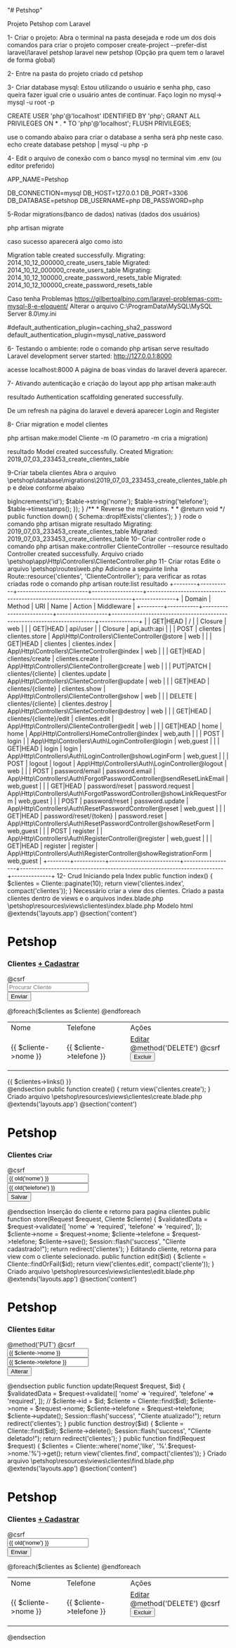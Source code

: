 "# Petshop" 

Projeto Petshop com Laravel

1- Criar o projeto:
Abra o terminal na pasta desejada e rode um dos dois comandos para criar o projeto
composer create-project --prefer-dist laravel/laravel petshop 
laravel new petshop (Opção pra quem tem o laravel de forma global)

2- Entre na pasta do projeto criado
cd petshop

3- Criar database mysql:
Estou utilizando o usuário e senha php, caso queira fazer igual crie o usuário antes de continuar.
Faço login no mysql-> mysql -u root -p

CREATE USER 'php'@'localhost' IDENTIFIED BY 'php';
GRANT ALL PRIVILEGES ON * . * TO 'php'@'localhost';
FLUSH PRIVILEGES;

use o comando abaixo para criar o database a senha será php neste caso.
echo create database petshop | mysql -u php -p

4- Edit o arquivo de conexão com o banco mysql
no terminal vim .env (ou editor preferido)

APP_NAME=Petshop

DB_CONNECTION=mysql
DB_HOST=127.0.0.1
DB_PORT=3306
DB_DATABASE=petshop
DB_USERNAME=php
DB_PASSWORD=php

5-Rodar migrations(banco de dados) nativas (dados dos usuários)

php artisan migrate

caso sucesso aparecerá algo como isto

Migration table created successfully.
Migrating: 2014_10_12_000000_create_users_table
Migrated:  2014_10_12_000000_create_users_table
Migrating: 2014_10_12_100000_create_password_resets_table
Migrated:  2014_10_12_100000_create_password_resets_table


Caso tenha Problemas
https://gilbertoalbino.com/laravel-problemas-com-mysql-8-e-eloquent/
Alterar o arquivo C:\ProgramData\MySQL\MySQL Server 8.0\my.ini

#default_authentication_plugin=caching_sha2_password
default_authentication_plugin=mysql_native_password

6- Testando o ambiente:
rode o comando php artisan serve 
resultado Laravel development server started: <http://127.0.0.1:8000>

acesse localhost:8000 A página de boas vindas do laravel deverá aparecer.

7- Ativando autenticação e criação do layout app
php artisan make:auth

resultado Authentication scaffolding generated successfully.

De um refresh na página do laravel e deverá aparecer Login and Register

8- Criar migration e model clientes

php artisan make:model Cliente -m  (O parametro -m cria a migration)

resultado 
Model created successfully.
Created Migration: 2019_07_03_233453_create_clientes_table

9-Criar tabela clientes
Abra o arquivo \petshop\database\migrations\2019_07_03_233453_create_clientes_table.php e deixe conforme abaixo

<?php

use Illuminate\Support\Facades\Schema;
use Illuminate\Database\Schema\Blueprint;
use Illuminate\Database\Migrations\Migration;

class CreateClientesTable extends Migration
{
    /**
     * Run the migrations.
     *
     * @return void
     */
    public function up()
    {
        Schema::create('clientes', function (Blueprint $table) {
            $table->bigIncrements('id');
            $table->string('nome');
            $table->string('telefone');
            $table->timestamps();
        });
    }

    /**
     * Reverse the migrations.
     *
     * @return void
     */
    public function down()
    {
        Schema::dropIfExists('clientes');
    }
}

rode o comando php artisan migrate

resultado 
Migrating: 2019_07_03_233453_create_clientes_table
Migrated:  2019_07_03_233453_create_clientes_table

10- Criar controller 
rode o comando
php artisan make:controller ClienteController --resource

resultado 
Controller created successfully.

Arquivo criado
\petshop\app\Http\Controllers\ClienteController.php

11- Criar rotas
Edite o arquivo \petshop\routes\web.php

Adicione a seguinte linha 

Route::resource('clientes', 'ClienteController');

para verificar as rotas criadas rode o comando 

php artisan route:list

resultado
+--------+-----------+-------------------------+------------------+------------------------------------------------------------------------+--------------+
| Domain | Method    | URI                     | Name             | Action                                                                 | Middleware   |
+--------+-----------+-------------------------+------------------+------------------------------------------------------------------------+--------------+
|        | GET|HEAD  | /                       |                  | Closure                                                                | web          |
|        | GET|HEAD  | api/user                |                  | Closure                                                                | api,auth:api |
|        | POST      | clientes                | clientes.store   | App\Http\Controllers\ClienteController@store                           | web          |
|        | GET|HEAD  | clientes                | clientes.index   | App\Http\Controllers\ClienteController@index                           | web          |
|        | GET|HEAD  | clientes/create         | clientes.create  | App\Http\Controllers\ClienteController@create                          | web          |
|        | PUT|PATCH | clientes/{cliente}      | clientes.update  | App\Http\Controllers\ClienteController@update                          | web          |
|        | GET|HEAD  | clientes/{cliente}      | clientes.show    | App\Http\Controllers\ClienteController@show                            | web          |
|        | DELETE    | clientes/{cliente}      | clientes.destroy | App\Http\Controllers\ClienteController@destroy                         | web          |
|        | GET|HEAD  | clientes/{cliente}/edit | clientes.edit    | App\Http\Controllers\ClienteController@edit                            | web          |
|        | GET|HEAD  | home                    | home             | App\Http\Controllers\HomeController@index                              | web,auth     |
|        | POST      | login                   |                  | App\Http\Controllers\Auth\LoginController@login                        | web,guest    |
|        | GET|HEAD  | login                   | login            | App\Http\Controllers\Auth\LoginController@showLoginForm                | web,guest    |
|        | POST      | logout                  | logout           | App\Http\Controllers\Auth\LoginController@logout                       | web          |
|        | POST      | password/email          | password.email   | App\Http\Controllers\Auth\ForgotPasswordController@sendResetLinkEmail  | web,guest    |
|        | GET|HEAD  | password/reset          | password.request | App\Http\Controllers\Auth\ForgotPasswordController@showLinkRequestForm | web,guest    |
|        | POST      | password/reset          | password.update  | App\Http\Controllers\Auth\ResetPasswordController@reset                | web,guest    |
|        | GET|HEAD  | password/reset/{token}  | password.reset   | App\Http\Controllers\Auth\ResetPasswordController@showResetForm        | web,guest    |
|        | POST      | register                |                  | App\Http\Controllers\Auth\RegisterController@register                  | web,guest    |
|        | GET|HEAD  | register                | register         | App\Http\Controllers\Auth\RegisterController@showRegistrationForm      | web,guest    |
+--------+-----------+-------------------------+------------------+------------------------------------------------------------------------+--------------+

12- Crud

Iniciando pela Index

public function index()
    {
        $clientes = Cliente::paginate(10);

        return view('clientes.index', compact('clientes'));
    }

Necessário criar a view dos clientes.

Criado a pasta clientes dentro de views e o arquivos index.blade.php

\petshop\resources\views\clientes\index.blade.php
Modelo html

@extends('layouts.app')

@section('content')
<div class="container">
    
    <h1><a style="text-decoration:none; color:black;" href="{{ route('clientes.index') }}">Petshop</a></h1>
    <h3>
        Clientes 
        <a href="{{ route('clientes.create') }}" type="button" class="btn btn-primary btn-sm">+ Cadastrar</a>
    </h3>

    <form class="mb-4" method="POST" action="{{ route('clientes.find') }}">
        @csrf
        <div class="row">
            <div class="col-sm-10">
                <input type="text" class="form-control" placeholder="Procurar Cliente" name="nome" value="">
            </div>
            <div class="col-sm-2">
                <input class="bnt form-control btn-primary" type="submit" value="Enviar"/>
            </div>
        </div>
    </form>

    <table class="table table-dark">
        <tr>
            <td>Nome</td>
            <td>Telefone </td>
            <td>Ações </td>
        </tr>
        @foreach($clientes as $cliente)
        <tr>
            <td>{{ $cliente->nome }}</td>
            <td>{{ $cliente->telefone }}</td>
            <td>
                <a class="btn btn-primary btn-xs mx-2" href="{{ route('clientes.edit',[$cliente->id]) }}">Editar</a>
                <form class="d-inline" action="{{ route('clientes.destroy',[$cliente->id]) }}" method="POST">
                    @method('DELETE')
                    @csrf
                    <button class="btn btn-danger btn-xs" onclick="return confirm('Deseja realmente apagar?');">Excluir</button>
                </form>
            </td>
        </tr>
        @endforeach
    </table>
    {{ $clientes->links() }}

</div>
@endsection



 public function create()
    {
        return view('clientes.create');
    }

Criado arquivo \petshop\resources\views\clientes\create.blade.php

@extends('layouts.app')

@section('content')
<div class="container">
    
	<h1>
		<a style="text-decoration:none; color:black;"href="{{ route('clientes.index') }}">Petshop</a>
	</h1>

    <h3>Clientes <small>Criar</small></h3>

    <form class="mb-4" action="{{ route('clientes.store') }}" method="POST">
    	@csrf
        <div class="row">
            <div class="col-sm-5">
            	<input type="text" class="form-control @error('nome') is-invalid @enderror" placeholder="Nome Cliente" name="nome" value="{{ old('nome') }}">
            </div>

            <div class="col-sm-5">
            	<input type="text" class="form-control @error('telefone') is-invalid @enderror" placeholder="Telefone Cliente" name="telefone" value="{{ old('telefone') }}">
            </div>

            <div class="col-sm-2">
            	<input class="bnt form-control btn-primary" type="submit" value="Salvar"/>
            </div>
        </div>
    </form>

</div>
@endsection



Inserção do cliente e retorno para pagina clientes

    public function store(Request $request, Cliente $cliente)
    {
        $validatedData = $request->validate([
            'nome' => 'required',
            'telefone' => 'required',
        ]);

        $cliente->nome = $request->nome;
        $cliente->telefone = $request->telefone;
        $cliente->save();

        Session::flash('success', "Cliente cadastrado!");

        return redirect('clientes');
    }



Editando cliente, retorna para view com o cliente selecionado.

    public function edit($id)
    {
        $cliente = Cliente::findOrFail($id);

        return view('clientes.edit', compact('cliente'));
    }

Criado arquivo \petshop\resources\views\clientes\edit.blade.php

@extends('layouts.app')

@section('content')
<div class="container">
    
	<h1>
		<a style="text-decoration:none; color:black;"href="{{ route('clientes.index') }}">Petshop</a>
	</h1>

    <h3>Clientes <small>Editar</small></h3>

    <form class="mb-4" action="{{ route('clientes.update',[$cliente->id]) }}" method="POST">
        @method('PUT')
    	@csrf
        <div class="row">
            <div class="col-sm-5">
            	<input type="text" class="form-control @error('nome') is-invalid @enderror" name="nome" value="{{ $cliente->nome }}">
            </div>

            <div class="col-sm-5">
            	<input type="text" class="form-control @error('telefone') is-invalid @enderror" name="telefone" value="{{ $cliente->telefone }}">
            </div>

            <div class="col-sm-2">
            	<input class="bnt form-control btn-primary" type="submit" value="Alterar"/>
            </div>
        </div>
    </form>

</div>
@endsection



 public function update(Request $request, $id)
    {
        $validatedData = $request->validate([
            'nome' => 'required',
            'telefone' => 'required',
        ]);

        // $cliente->id = $id;

        $cliente = Cliente::find($id);
        $cliente->nome = $request->nome;
        $cliente->telefone = $request->telefone;
        $cliente->update();

        Session::flash('success', "Cliente atualizado!");

        return redirect('clientes');
    }


    public function destroy($id)
    {
        $cliente = Cliente::find($id);

        $cliente->delete();

        Session::flash('success', "Cliente deletado!");

        return redirect('clientes');
    }

    public function find(Request $request)
    {
        
        $clientes = Cliente::where('nome','like', '%'.$request->nome.'%')->get();


        return view('clientes.find', compact('clientes'));
    }



Criado arquivo \petshop\resources\views\clientes\find.blade.php


@extends('layouts.app')

@section('content')
<div class="container">
    
    <h1><a style="text-decoration:none; color:black;" href="{{ route('clientes.index') }}">Petshop</a></h1>
    <h3>
        Clientes 
        <a href="{{ route('clientes.create') }}" type="button" class="btn btn-primary btn-sm">+ Cadastrar</a>
    </h3>

    <form class="mb-4" method="POST" action="{{ route('clientes.find') }}">
        @csrf
        <div class="row">
            <div class="col-sm-10">
                <input type="text" class="form-control" placeholder="Procurar Cliente" name="nome" value="{{ old('nome') }}">
            </div>
            <div class="col-sm-2">
                <input class="bnt form-control btn-primary" type="submit" value="Enviar"/>
            </div>
        </div>
    </form>

    <table class="table table-dark">
        <tr>
            <td>Nome</td>
            <td>Telefone </td>
            <td>Ações </td>
        </tr>
        @foreach($clientes as $cliente)
        <tr>
            <td>{{ $cliente->nome }}</td>
            <td>{{ $cliente->telefone }}</td>
            <td>
                <a class="btn btn-primary btn-xs mx-2" href="{{ route('clientes.edit',[$cliente->id]) }}">Editar</a>
                <form class="d-inline" action="{{ route('clientes.destroy',[$cliente->id]) }}" method="POST">
                    @method('DELETE')
                    @csrf
                    <button class="btn btn-danger btn-xs" onclick="return confirm('Deseja realmente apagar?');">Excluir</button>
                </form>
            </td>
        </tr>
        @endforeach
    </table>

</div>
@endsection


